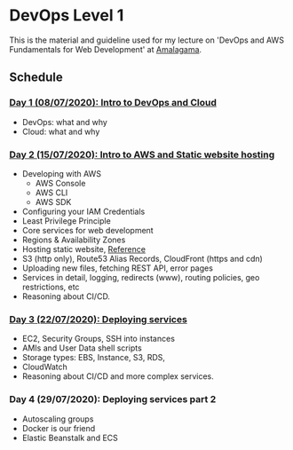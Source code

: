 # DevOps Level 1

This is the material and guideline used for my lecture on 'DevOps and AWS Fundamentals for Web Development' at [Amalagama](https://amalgama.co).

## Schedule

### [Day 1 (08/07/2020): Intro to DevOps and Cloud](./day1)

* DevOps: what and why
* Cloud: what and why

### [Day 2 (15/07/2020): Intro to AWS and Static website hosting](./day2)

* Developing with AWS
	* AWS Console
	* AWS CLI
	* AWS SDK
* Configuring your IAM Credentials
* Least Privilege Principle
* Core services for web development
* Regions & Availability Zones
* Hosting static website, [Reference](https://docs.aws.amazon.com/AmazonS3/latest/dev/website-hosting-custom-domain-walkthrough.html)
* S3 (http only), Route53 Alias Records, CloudFront (https and cdn)
* Uploading new files, fetching REST API, error pages
* Services in detail, logging, redirects (www), routing policies, geo restrictions, etc
* Reasoning about CI/CD.

### [Day 3 (22/07/2020): Deploying services](./day3)

* EC2, Security Groups, SSH into instances
* AMIs and User Data shell scripts
* Storage types: EBS, Instance, S3, RDS, 
* CloudWatch
* Reasoning about CI/CD and more complex services.

### Day 4 (29/07/2020): Deploying services part 2

* Autoscaling groups
* Docker is our friend
* Elastic Beanstalk and ECS
